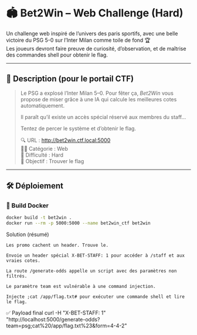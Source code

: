 # 🏟️ Bet2Win – Web Challenge (Hard)

Un challenge web inspiré de l’univers des paris sportifs, avec une belle victoire du PSG 5-0 sur l’Inter Milan comme toile de fond 🏆  
Les joueurs devront faire preuve de curiosité, d’observation, et de maîtrise des commandes shell pour obtenir le flag.

---

## 🧩 Description (pour le portail CTF)

> Le PSG a explosé l’Inter Milan 5–0. Pour fêter ça, *Bet2Win* vous propose de miser grâce à une IA qui calcule les meilleures cotes automatiquement.
>
> Il paraît qu’il existe un accès spécial réservé aux membres du staff…
>
> Tentez de percer le système et d’obtenir le flag.
>
> 🔍 URL : http://bet2win.ctf.local:5000  
> 🕵️‍♂️ Catégorie : Web  
> 🧠 Difficulté : Hard  
> 🎯 Objectif : Trouver le flag

---

## 🛠️ Déploiement

### 🔧 Build Docker

```bash
docker build -t bet2win .
docker run --rm -p 5000:5000 --name bet2win_ctf bet2win
```


Solution (résumé)

    Les promo cachent un header. Trouve le.

    Envoie un header spécial X-BET-STAFF: 1 pour accéder à /staff et aux vraies cotes.

    La route /generate-odds appelle un script avec des paramètres non filtrés.

    Le paramètre team est vulnérable à une command injection.

    Injecte ;cat /app/flag.txt# pour exécuter une commande shell et lire le flag.

✅ Payload final
curl -H "X-BET-STAFF: 1" \
"http://localhost:5000/generate-odds?team=psg;cat%20/app/flag.txt%23&form=4-4-2"

